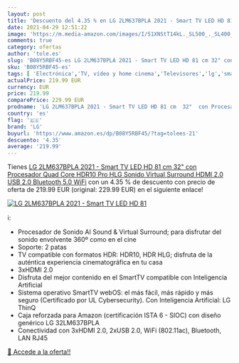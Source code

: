 ```yaml
---
layout: post
title: 'Descuento del 4.35 % en LG 2LM637BPLA 2021 - Smart TV LED HD 81 '
date: 2021-04-29 12:51:22
image: 'https://m.media-amazon.com/images/I/51XNStT14kL._SL500_._SL400_.jpg'
comments: true
category: ofertas
author: 'tole.es'
slug: 'B08Y5RBF45-es LG 2LM637BPLA 2021 - Smart TV LED HD 81 cm 32" con...'
sku: 'B08Y5RBF45-es'
tags: [ 'Electrónica','TV, vídeo y home cinema','Televisores','lg','smart','tv', ]
actualPrice: 219.99 EUR
currency: EUR
price: 219.99
comparePrice: 229.99 EUR
prodname: 'LG 2LM637BPLA 2021 - Smart TV LED HD 81 cm  32"  con Procesador Quad Core  HDR10 Pro  HLG  Sonido Virtual Surround  HDMI 2.0  USB 2.0  Bluetooth 5.0  WiFi'
country: 'es'
flag: '🇪🇸'
brand: 'LG'
buyurl: 'https://www.amazon.es/dp/B08Y5RBF45/?tag=tolees-21'
descuento: '4.35'
average: '219.99'
---
```


Tienes [LG 2LM637BPLA 2021 - Smart TV LED HD 81 cm  32"  con Procesador Quad Core  HDR10 Pro  HLG  Sonido Virtual Surround  HDMI 2.0  USB 2.0  Bluetooth 5.0  WiFi](https://www.amazon.es/dp/B08Y5RBF45/?tag=tolees-21) con un 4.35 % de descuento con precio de oferta de 219.99 EUR (original: 229.99 EUR) en el siguiente enlace!

[![LG 2LM637BPLA 2021 - Smart TV LED HD 81 ](https://m.media-amazon.com/images/I/51XNStT14kL._SL500_._SL400_.jpg)](https://www.amazon.es/dp/B08Y5RBF45/?tag=tolees-21)

ℹ️:

- Procesador de Sonido AI Sound & Virtual Surround; para disfrutar del sonido envolvente 360º como en el cine
- Soporte: 2 patas
- TV compatible con formatos HDR: HDR10, HDR HLG; disfruta de la auténtica experiencia cinematográfica en tu casa
- 3xHDMI 2.0
- Disfruta del mejor contenido en el SmartTV compatible con Inteligencia Artificial
- Sistema operativo SmartTV webOS: el más fácil, más rápido y más seguro (Certificado por UL Cybersecurity). Con Inteligencia Artificial: LG ThinQ
- Caja reforzada para Amazon (certificación ISTA 6 - SIOC) con diseño genérico LG 32LM637BPLA
- Conectividad con 3xHDMI 2.0, 2xUSB 2.0, WiFi (802.11ac), Bluetooth, LAN RJ45

[🛒 Accede a la oferta!!](https://www.amazon.es/dp/B08Y5RBF45/?tag=tolees-21)
